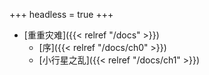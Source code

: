 +++
headless = true
+++

- [重重灾难]({{< relref "/docs" >}})
  - [序]({{< relref "/docs/ch0" >}})
  - [小行星之乱]({{< relref "/docs/ch1" >}})
